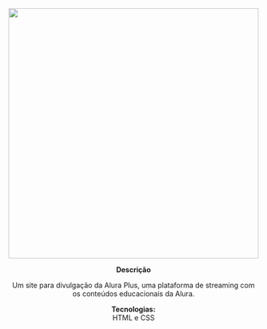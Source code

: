 

<div align="center">
<img src="https://user-images.githubusercontent.com/107596902/186725746-59d58f28-3a0d-4245-a92f-f454c19a1ed4.gif" width="500px" />
</div>

<p align="center"><b>Descrição</b>
<p align="center">Um site para divulgação da Alura Plus, uma plataforma de streaming com os conteúdos educacionais da Alura.</p>

<p align="center"><b>Tecnologias:</b>
<br>HTML
e CSS



